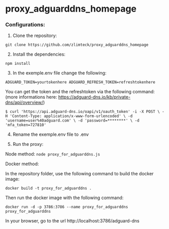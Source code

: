 # proxy_adguarddns_homepage

### Configurations:

1. Clone the repository:

`git clone https://github.com/zlimteck/proxy_adguarddns_homepage`

2. Install the dependencies:

`npm install`

3. In the exemple.env file change the following:

`ADGUARD_TOKEN=yourtokenhere
ADGUARD_REFRESH_TOKEN=refreshtokenhere
`

You can get the token and the refreshtoken via the following command: (more informations here: https://adguard-dns.io/kb/private-dns/api/overview/)

`$ curl 'https://api.adguard-dns.io/oapi/v1/oauth_token' -i -X POST \
    -H 'Content-Type: application/x-www-form-urlencoded' \
    -d 'username=user%40adguard.com' \
    -d 'password=********' \
    -d 'mfa_token=727810'`

4. Rename the exemple.env file to .env

5. Run the proxy:

Node method:
`node proxy_for_adguarddns.js`

Docker method:

In the repository folder, use the following command to build the docker image:

`docker build -t proxy_for_adguarddns .`

Then run the docker image with the following command:

`docker run -d -p 3786:3786 --name proxy_for_adguarddns proxy_for_adguarddns`

In your browser, go to the url http://localhost:3786/adguard-dns

